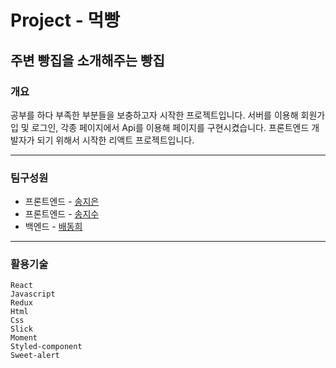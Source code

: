 # Project - 먹빵

## 주변 빵집을 소개해주는 빵집

### 개요
공부를 하다 부족한 부분들을 보충하고자 시작한 프로젝트입니다. 서버를 이용해 회원가입 및 로그인, 각종 페이지에서 Api를 이용해 페이지를 구현시켰습니다.
프론트엔드 개발자가 되기 위해서 시작한 리액트 프로젝트입니다.

---

### 팀구성원
* 프론트엔드 - [송지은](https://github.com/tndms753 "송지은 깃허브")
* 프론트엔드 - [송지수](https://github.com/tndms951 "송지수 깃허브")
* 백엔드 - [배동희](https://github.com/Baedonghee "배동희 깃허브")

---

### 활용기술
```
React
Javascript
Redux
Html
Css
Slick
Moment
Styled-component
Sweet-alert
```